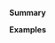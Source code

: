 <!-- Thanks for submitting a pull request! Please provide enough information so that others can review your pull request. The two fields below are mandatory.

If you're making a change to documentation, do **not** modify a `.html` file directly. Instead find the corresponding `.pug` file or test case in the `test/docs` directory. -->

**Summary**

<!-- Explain the **motivation** for making this change. What problem does the pull request solve? -->

**Examples**

<!-- If this code fixes a bug or adds a new feature, provide an example demonstrating the change, unless you added a test. -->
